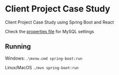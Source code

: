 # Client Project Case Study
Client Project Case Study using Spring Boot and React

Check the [properties file](src/main/resources/application.properties) for MySQL settings

## Running
Windows: `.\mvnw.cmd spring-boot:run`

Linux/MacOS `./mvn spring-boot:run`
